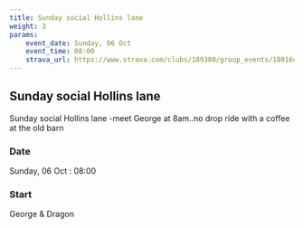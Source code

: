 ```yaml
---
title: Sunday social Hollins lane
weight: 3
params:
    event_date: Sunday, 06 Oct
    event_time: 08:00
    strava_url: https://www.strava.com/clubs/189380/group_events/1801642
---
```


## Sunday social Hollins lane 

Sunday social Hollins lane -meet George at 8am..no drop ride with a coffee at the old barn

### Date

Sunday, 06 Oct : 08:00

### Start

George &amp; Dragon



